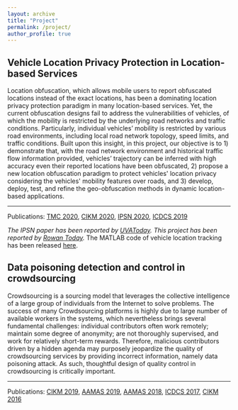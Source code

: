 ```yaml
---
layout: archive
title: "Project"
permalink: /project/
author_profile: true
---
```


Vehicle Location Privacy Protection in Location-based Services
------
Location obfuscation, which allows mobile users to report obfuscated locations instead of the exact locations, has been a dominating location privacy protection paradigm in many location-based services. Yet, the current obfuscation designs fail to address the vulnerabilities of vehicles, of which the mobility is restricted by the underlying road networks and traffic conditions. Particularly, individual vehicles’ mobility is restricted by various road environments, including local road network topology, speed limits, and traffic conditions. Built upon this insight, in this project, our objective is to 1) demonstrate that, with the road network environment and historical traffic flow information provided, vehicles’ trajectory can be inferred with high accuracy even their reported locations have been obfuscated, 2) propose a new location obfuscation paradigm to protect vehicles' location privacy considering the vehicles' mobility features over roads, and 3) develop, deploy, test, and refine the geo-obfuscation methods in dynamic location-based applications.

------
Publications: 
[TMC 2020](https://ieeexplore.ieee.org/abstract/document/9259240), 
[CIKM 2020](https://dl.acm.org/doi/abs/10.1145/3340531.3411863), 
[IPSN 2020](https://ieeexplore.ieee.org/abstract/document/9111047), 
[ICDCS 2019](https://ieeexplore.ieee.org/document/8885076)

*The IPSN paper has been reported by [UVAToday](https://news.virginia.edu/content/your-data-collected-constantly-graduate-student-wants-protect-you).*
*This project has been reported by [Rowan Today](https://today.rowan.edu/news/2021/02/protecting-app-based-worker-privacy.html).*
The MATLAB code of vehicle location tracking has been released [here](https://github.com/chenxiq1986/vehicle-traffic-flow-aware-attack). 


Data poisoning detection and control in crowdsourcing
------
Crowdsourcing is a sourcing model that leverages the collective intelligence of a large group of individuals from the Internet to solve problems. The success of many Crowdsourcing platforms is highly due to large number of available workers in the systems, which nevertheless brings several fundamental challenges: individual contributors often work remotely; maintain some degree of anonymity; are not thoroughly supervised, and work for relatively short-term rewards. Therefore, malicious contributors driven by a hidden agenda may purposely jeopardize the quality of crowdsourcing services by providing incorrect information, namely data poisoning attack. As such, thoughtful design of quality control in crowdsourcing is critically important. 

------
Publications: 
[CIKM 2019](https://dl.acm.org/doi/abs/10.1145/3357384.3357933), 
[AAMAS 2019](https://dl.acm.org/doi/10.5555/3306127.3331720), 
[AAMAS 2018](https://dl.acm.org/doi/10.5555/3237383.3237922), 
[ICDCS 2017](https://ieeexplore.ieee.org/abstract/document/7980057),
[CIKM 2016](https://dl.acm.org/doi/abs/10.1145/2983323.2983830)
